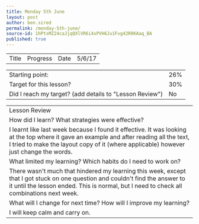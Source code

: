 ```yaml
---
title: Monday 5th June
layout: post
author: ben.sired
permalink: /monday-5th-june/
source-id: 1hPtsMZ24caJjqQXlVR6i4xPVH6Ju1Fvg42R0KAaq_BA
published: true
---
```

<table>
  <tr>
    <td>Title</td>
    <td>Progress</td>
    <td>Date</td>
    <td>5/6/17</td>
  </tr>
</table>


<table>
  <tr>
    <td>Starting point:</td>
    <td>26%</td>
  </tr>
  <tr>
    <td>Target for this lesson?</td>
    <td>30%</td>
  </tr>
  <tr>
    <td>Did I reach my target? 
(add details to "Lesson Review")</td>
    <td>No</td>
  </tr>
</table>


<table>
  <tr>
    <td>Lesson Review</td>
  </tr>
  <tr>
    <td>How did I learn? What strategies were effective? </td>
  </tr>
  <tr>
    <td>I learnt like last week because I found it effective. It was looking at the top where it gave an example and after reading all the text, I tried to make the layout  copy of it (where applicable) however just change the words.
</td>
  </tr>
  <tr>
    <td>What limited my learning? Which habits do I need to work on? </td>
  </tr>
  <tr>
    <td>There wasn't much that hindered my learning this week, except that I got stuck on one question and couldn't find the answer to it until the lesson ended. This is normal, but I need to check all combinations next week.</td>
  </tr>
  <tr>
    <td>What will I change for next time? How will I improve my learning?</td>
  </tr>
  <tr>
    <td>I will keep calm and carry on.</td>
  </tr>
</table>


